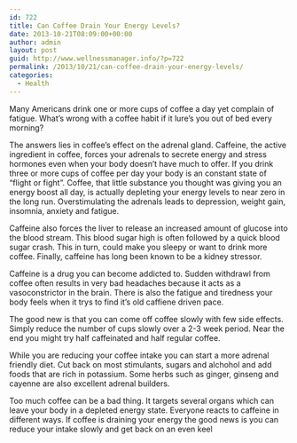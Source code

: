 ```yaml
---
id: 722
title: Can Coffee Drain Your Energy Levels?
date: 2013-10-21T08:09:00+00:00
author: admin
layout: post
guid: http://www.wellnessmanager.info/?p=722
permalink: /2013/10/21/can-coffee-drain-your-energy-levels/
categories:
  - Health
---
```

Many Americans drink one or more cups of coffee a day yet complain of fatigue. What&#8217;s wrong with a coffee habit if it lure&#8217;s you out of bed every morning?

The answers lies in coffee&#8217;s effect on the adrenal gland. Caffeine, the active ingredient in coffee, forces your adrenals to secrete energy and stress hormones even when your body doesn&#8217;t have much to offer. If you drink three or more cups of coffee per day your body is an constant state of &#8220;flight or fight&#8221;. Coffee, that little substance you thought was giving you an energy boost all day, is actually depleting your energy levels to near zero in the long run. Overstimulating the adrenals leads to depression, weight gain, insomnia, anxiety and fatigue.

Caffeine also forces the liver to release an increased amount of glucose into the blood stream. This blood sugar high is often followed by a quick blood sugar crash. This in turn, could make you sleepy or want to drink more coffee. Finally, caffeine has long been known to be a kidney stressor.

Caffeine is a drug you can become addicted to. Sudden withdrawl from coffee often results in very bad headaches because it acts as a vasoconstrictor in the brain. There is also the fatigue and tiredness your body feels when it trys to find it&#8217;s old caffiene driven pace.

The good new is that you can come off coffee slowly with few side effects. Simply reduce the number of cups slowly over a 2-3 week period. Near the end you might try half caffeinated and half regular coffee.

While you are reducing your coffee intake you can start a more adrenal friendly diet. Cut back on most stimulants, sugars and alchohol and add foods that are rich in potassium. Some herbs such as ginger, ginseng and cayenne are also excellent adrenal builders.

Too much coffee can be a bad thing. It targets several organs which can leave your body in a depleted energy state. Everyone reacts to caffeine in different ways. If coffee is draining your energy the good news is you can reduce your intake slowly and get back on an even keel
